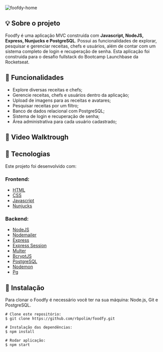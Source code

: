 ![foofdy-home](https://user-images.githubusercontent.com/66570560/114211045-8abf2b00-9936-11eb-87ab-2fa21cebe72b.png)

## 💡 **Sobre o projeto**
Foodfy é uma aplicação MVC construída com **Javascript, NodeJS, Express, Nunjucks e PostgreSQL**. Possui as funcionalidades de explorar, pesquisar e gerenciar receitas, chefs e usuários, além de contar com um sistema completo de login e recuperação de senha.
Esta aplicação foi construida para o desafio fullstack do Bootcamp Launchbase da Rocketseat.

## 📑 **Funcionalidades**

- Explore diversas receitas e chefs;
- Gerencie receitas, chefs e usuários dentro da aplicação;
- Upload de imagens para as receitas e avatares;
- Pesquisar receitas por um filtro;
- Banco de dados relacional com PostgreSQL;
- Sistema de login e recuperação de senha;
- Área administrativa para cada usuário cadastrado;

## 🎥 Video Walktrough
<!-- ![launchstore1](https://user-images.githubusercontent.com/66570560/95655291-88d9f380-0adc-11eb-9803-6569e7864315.gif) -->

## 🔧 **Tecnologias**
Este projeto foi desenvolvido com:

### Frontend:

- [HTML](https://)
- [CSS](https://)
- [Javascript](https://)
- [Nunjucks](https://)

### Backend:

- [NodeJS](https://)
- [Nodemailer](https://)
- [Express](https://)
- [Express Session](https://)
- [Multer](https://)
- [BcryptJS](https://)
- [PostgreSQL](https://)
- [Nodemon](https://)
- [Pg](https://)

## 💽 **Instalação**

Para clonar o Foodfy é necessário você ter na sua máquina: Node.js, Git e PostgreSQL.

```
# Clone este repositório:
$ git clone https://github.com/rbpolim/foodfy.git

# Instalação das dependências:
$ npm install

# Rodar aplicação:
$ npm start
```
